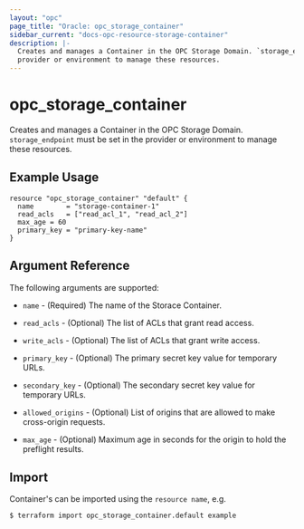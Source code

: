 ```yaml
---
layout: "opc"
page_title: "Oracle: opc_storage_container"
sidebar_current: "docs-opc-resource-storage-container"
description: |-
  Creates and manages a Container in the OPC Storage Domain. `storage_endpoint` must be set in the
  provider or environment to manage these resources.
---
```


# opc\_storage\_container

Creates and manages a Container in the OPC Storage Domain. `storage_endpoint` must be set in the
provider or environment to manage these resources.

## Example Usage

```hcl
resource "opc_storage_container" "default" {
  name        = "storage-container-1"
  read_acls   = ["read_acl_1", "read_acl_2"]
  max_age = 60
  primary_key = "primary-key-name"
}
```

## Argument Reference

The following arguments are supported:

* `name` - (Required) The name of the Storace Container.

* `read_acls` - (Optional) The list of ACLs that grant read access.

* `write_acls` - (Optional) The list of ACLs that grant write access.

* `primary_key` - (Optional) The primary secret key value for temporary URLs.

* `secondary_key` - (Optional) The secondary secret key value for temporary URLs.

* `allowed_origins` - (Optional) List of origins that are allowed to make cross-origin requests.

* `max_age` - (Optional) Maximum age in seconds for the origin to hold the preflight results.

## Import

Container's can be imported using the `resource name`, e.g.

```shell
$ terraform import opc_storage_container.default example
```
